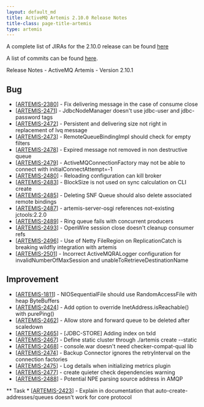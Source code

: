 ```yaml
---
layout: default_md
title: ActiveMQ Artemis 2.10.0 Release Notes
title-class: page-title-artemis
type: artemis
---
```


A complete list of JIRAs for the 2.10.0 release can be found [here](https://issues.apache.org/jira/secure/ReleaseNote.jspa?projectId=12315920&version=12345602)

A list of commits can be found [here](commit-report-2.10.0).

Release Notes - ActiveMQ Artemis - Version 2.10.1



## Bug
* [[ARTEMIS-2380](https://issues.apache.org/jira/browse/ARTEMIS-2380])] - Fix delivering message in the case of consume close
* [[ARTEMIS-2471](https://issues.apache.org/jira/browse/ARTEMIS-2471])] - JdbcNodeManager doesn't use jdbc-user and jdbc-password tags
* [[ARTEMIS-2472](https://issues.apache.org/jira/browse/ARTEMIS-2472])] - Persistent and delivering size not right in replacement of lvq message
* [[ARTEMIS-2473](https://issues.apache.org/jira/browse/ARTEMIS-2473])] - RemoteQueueBindingImpl should check for empty filters
* [[ARTEMIS-2478](https://issues.apache.org/jira/browse/ARTEMIS-2478])] - Expired message not removed in non destructive queue
* [[ARTEMIS-2479](https://issues.apache.org/jira/browse/ARTEMIS-2479])] - ActiveMQConnectionFactory may not be able to connect with initialConnectAttempt=-1
* [[ARTEMIS-2480](https://issues.apache.org/jira/browse/ARTEMIS-2480])] - Reloading configuration can kill broker
* [[ARTEMIS-2483](https://issues.apache.org/jira/browse/ARTEMIS-2483])] - BlockSize is not used on sync calculation on CLI create
* [[ARTEMIS-2485](https://issues.apache.org/jira/browse/ARTEMIS-2485])] - Deleting SNF Queue should also delete associated remote bindings
* [[ARTEMIS-2487](https://issues.apache.org/jira/browse/ARTEMIS-2487])] - artemis-server-osgi references not-existing jctools:2.2.0
* [[ARTEMIS-2489](https://issues.apache.org/jira/browse/ARTEMIS-2489])] - Ring queue fails with concurrent producers
* [[ARTEMIS-2493](https://issues.apache.org/jira/browse/ARTEMIS-2493])] - OpenWire session close doesn't cleanup consumer refs
* [[ARTEMIS-2496](https://issues.apache.org/jira/browse/ARTEMIS-2496])] - Use of Netty FileRegion on ReplicationCatch is breaking wildfly integration with artemis
* [[ARTEMIS-2501](https://issues.apache.org/jira/browse/ARTEMIS-2501])] - Incorrect ActiveMQRALogger configuration for invalidNumberOfMaxSession and unableToRetrieveDestinationName




## Improvement
* [[ARTEMIS-1811](https://issues.apache.org/jira/browse/ARTEMIS-1811])] - NIOSequentialFile should use RandomAccessFile with heap ByteBuffers
* [[ARTEMIS-2424](https://issues.apache.org/jira/browse/ARTEMIS-2424])] - Add option to override InetAddress.isReachable() with purePing()
* [[ARTEMIS-2462](https://issues.apache.org/jira/browse/ARTEMIS-2462])] - Allow store and forward queue to be deleted after scaledown
* [[ARTEMIS-2465](https://issues.apache.org/jira/browse/ARTEMIS-2465])] - [JDBC-STORE] Adding index on txId
* [[ARTEMIS-2467](https://issues.apache.org/jira/browse/ARTEMIS-2467])] - Define static cluster through ./artemis create --static <node-list>
* [[ARTEMIS-2468](https://issues.apache.org/jira/browse/ARTEMIS-2468])] - console.war doesn't need checker-compat-qual lib
* [[ARTEMIS-2474](https://issues.apache.org/jira/browse/ARTEMIS-2474])] - Backup Connector ignores the retryInterval on the connection factories
* [[ARTEMIS-2475](https://issues.apache.org/jira/browse/ARTEMIS-2475])] - Log details when initializing metrics plugin
* [[ARTEMIS-2477](https://issues.apache.org/jira/browse/ARTEMIS-2477])] - create quieter check dependencies warning
* [[ARTEMIS-2488](https://issues.apache.org/jira/browse/ARTEMIS-2488])] - Potential NPE parsing source address in AMQP



** Task
    * [[ARTEMIS-2423](https://issues.apache.org/jira/browse/ARTEMIS-2423)] - Explain in documentation that auto-create-addresses/queues doesn't work for core protocol

